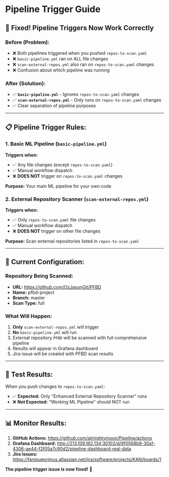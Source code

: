 # Pipeline Trigger Guide

## 🎯 **Fixed! Pipeline Triggers Now Work Correctly**

### **Before (Problem):**
- ❌ Both pipelines triggered when you pushed `repos-to-scan.yaml`
- ❌ `basic-pipeline.yml` ran on ALL file changes
- ❌ `scan-external-repos.yml` also ran on `repos-to-scan.yaml` changes
- ❌ Confusion about which pipeline was running

### **After (Solution):**
- ✅ **`basic-pipeline.yml`** - Ignores `repos-to-scan.yaml` changes
- ✅ **`scan-external-repos.yml`** - Only runs on `repos-to-scan.yaml` changes
- ✅ Clear separation of pipeline purposes

---

## 📋 **Pipeline Trigger Rules:**

### **1. Basic ML Pipeline (`basic-pipeline.yml`)**
**Triggers when:**
- ✅ Any file changes (except `repos-to-scan.yaml`)
- ✅ Manual workflow dispatch
- ❌ **DOES NOT** trigger on `repos-to-scan.yaml` changes

**Purpose:** Your main ML pipeline for your own code

### **2. External Repository Scanner (`scan-external-repos.yml`)**
**Triggers when:**
- ✅ Only `repos-to-scan.yaml` file changes
- ✅ Manual workflow dispatch
- ❌ **DOES NOT** trigger on other file changes

**Purpose:** Scan external repositories listed in `repos-to-scan.yaml`

---

## 🚀 **Current Configuration:**

### **Repository Being Scanned:**
- **URL:** https://github.com/OzJasonGit/PFBD
- **Name:** pfbd-project
- **Branch:** master
- **Scan Type:** full

### **What Will Happen:**
1. **Only** `scan-external-repos.yml` will trigger
2. **No** `basic-pipeline.yml` will run
3. External repository `PFBD` will be scanned with full comprehensive pipeline
4. Results will appear in Grafana dashboard
5. Jira issue will be created with PFBD scan results

---

## 🎯 **Test Results:**

When you push changes to `repos-to-scan.yaml`:
- ✅ **Expected:** Only "Enhanced External Repository Scanner" runs
- ❌ **Not Expected:** "Working ML Pipeline" should NOT run

---

## 📊 **Monitor Results:**

1. **GitHub Actions:** https://github.com/almightymoon/Pipeline/actions
2. **Grafana Dashboard:** http://213.109.162.134:30102/d/9f0568b8-30a1-4306-ae44-f2f05a7c90d2/pipeline-dashboard-real-data
3. **Jira Issues:** https://faniqueprimus.atlassian.net/jira/software/projects/KAN/boards/1

**The pipeline trigger issue is now fixed!** 🎉
